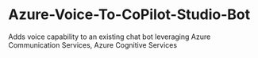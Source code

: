 # Azure-Voice-To-CoPilot-Studio-Bot
Adds voice capability to an existing chat bot leveraging Azure Communication Services, Azure Cognitive Services
